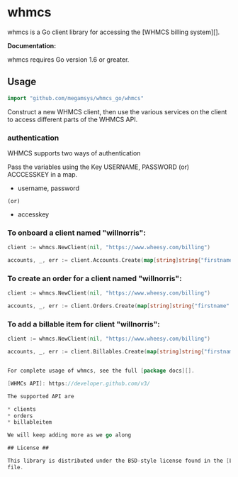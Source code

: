 # whmcs #

whmcs is a Go client library for accessing the [WHMCS billing system][].

**Documentation:**

whmcs requires Go version 1.6 or greater.

## Usage ##

```go
import "github.com/megamsys/whmcs_go/whmcs"
```

Construct a new WHMCS client, then use the various services on the client to
access different parts of the WHMCS API.  

### authentication

WHMCS supports two ways of authentication

Pass the variables using the Key USERNAME, PASSWORD (or) ACCCESSKEY in a map.

- username, password

`(or)`

- accesskey

### To onboard a client named  "willnorris":

```go
client := whmcs.NewClient(nil, "https://www.wheesy.com/billing")

accounts, _, err := client.Accounts.Create(map[string]string{"firstname": "willnorris"}) //Please refer the api, there are more fiels to be passed

```

### To create an order for a client named  "willnorris":

```go
client := whmcs.NewClient(nil, "https://www.wheesy.com/billing")

accounts, _, err := client.Orders.Create(map[string]string{"firstname": "willnorris"})
```

### To add a billable item for client  "willnorris":

```go
client := whmcs.NewClient(nil, "https://www.wheesy.com/billing")

accounts, _, err := client.Billables.Create(map[string]string{"firstname": "willnorris"})


For complete usage of whmcs, see the full [package docs][].

[WHMCs API]: https://developer.github.com/v3/

The supported API are

* clients
* orders
* billableitem

We will keep adding more as we go along

## License ##

This library is distributed under the BSD-style license found in the [LICENSE](./LICENSE)
file.
